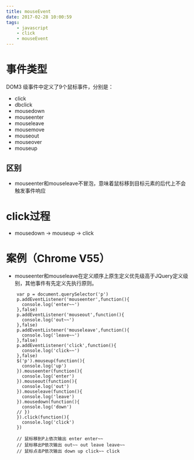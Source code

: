 ```yaml
---
title: mouseEvent
date: 2017-02-28 10:00:59
tags:
    - javascript
    - click
    - mouseEvent
---
```

# 事件类型
DOM3 级事件中定义了9个鼠标事件，分别是：

* click
* dbclick
* mousedown
* mouseenter
* mouseleave
* mousemove
* mouseout
* mouseover
* mouseup

## 区别

* mouseenter和mouseleave不冒泡，意味着鼠标移到目标元素的后代上不会触发事件响应

# click过程
* mousedown -> mouseup -> click
<!-- more -->
# 案例（Chrome V55）
* mouseenter和mouseleave在定义顺序上原生定义优先级高于JQuery定义级别，其他事件有先定义先执行原则。
````
	var p = document.querySelector('p')
	p.addEventListener('mouseenter',function(){
	  console.log('enter~~')
	},false)
	p.addEventListener('mouseout',function(){
	  console.log('out~~')
	},false)
	p.addEventListener('mouseleave',function(){
	  console.log('leave~~')
	},false)
	p.addEventListener('click',function(){
	  console.log('click~~')
	},false)
	$('p').mouseup(function(){
	  console.log('up')               
	}).mouseenter(function(){
	  console.log('enter')
	}).mouseout(function(){
	  console.log('out')
	}).mouseleave(function(){
	  console.log('leave')
	}).mousedown(function(){
	  console.log('down')
	// })
	}).click(function(){
	  console.log('click')
	})

	// 鼠标移到P上依次输出 enter enter~~
	// 鼠标移出P依次输出 out~~ out leave leave~~
	// 鼠标点击P依次输出 down up click~~ click
````